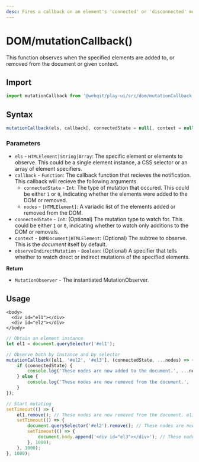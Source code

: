 ```yaml
---
desc: Fires a callback on an element's 'connected' or 'disconnected' mutation state event.
---
```

# DOM/mutationCallback\(\)

This function observes when the specified elements are added to, or removed from the document or given context.

## Import

```javascript
import mutationCallback from '@webqit/play-ui/src/dom/mutationCallback.js';
```

## Syntax

```javascript
mutationCallback(els, callback[, connectedState = null[, context = null[, observeIndirectMutation = true]]]);
```

### Parameters

* `els` - `HTMLElement|String|Array`: The specific element or elements to observe. This could be a single element instance, a CSS selector or an array of element specifiers.
* `callback` - `Function`: The callback function that recieves the notification. This callback will recieve the following arguments.
  * `connectedState` - `Int`: The type of mutation that occured. This could be either `1` or `0`, indicating whether the elements were added to the DOM or removed.
  * `nodes` - `[HTMLElement]`: A variadic list of the elements added or removed from the DOM.
* `connectedState` - `Int`: \(Optional\) The mutation type to watch for. This could be either `1` or `0`, indicating whether to watch only additions to the DOM or removals.
* `context` - `DOMDocument|HTMLElement`: \(Optional\) The subtree to observe. This is the _document_ itself by default.
* `observeIndirectMutation` - `Boolean`: \(Optional\) A specifier that tells whether to watch direct or indirect mutations of the specified elements.

**Return**
+ `MutationObserver` - The instantiated MutationObserver.

## Usage

```markup
<body>
  <div id="el1"></div>
  <div id="el2"></div>
</body>
```

```javascript
// Obtain an element instance
let el1 = document.querySelector('#el1');

// Observe both by instance and by selector
mutationCallback([el1, '#el2', '#el3'], (connectedState, ...nodes) => {
    if (connectedState) {
        console.log('These nodes are now added to the document.', ...nodes);
    } else {
        console.log('These nodes are now removed from the document.', ...nodes);
    }
});

// Start mutating
setTimeout(() => {
    el1.remove(); // These nodes are now removed from the document. el1
    setTimeout(() => {
        document.querySelector('#el2').remove(); // These nodes are now removed from the document. #el2
        setTimeout(() => {
            document.body.append('<div id="el3"></div>'); // These nodes are now added to the document. #el3
        }, 1000);
    }, 1000);
}, 1000);
```

